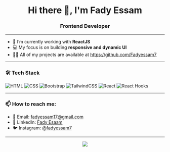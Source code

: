 <h1 align="center">Hi there 👋, I'm Fady Essam</h1>
<h3 align="center">Frontend Developer</h3>

---

- 🌱 I’m currently working with **ReactJS**
- 💻 My focus is on building **responsive and dynamic UI**
- 👨‍💻 All of my projects are available at https://github.com/Fadyessam7  

---

### 🛠️ Tech Stack

![HTML](https://img.shields.io/badge/-HTML5-E34F26?style=flat&logo=html5&logoColor=white)
![CSS](https://img.shields.io/badge/-CSS3-1572B6?style=flat&logo=css3&logoColor=white)
![Bootstrap](https://img.shields.io/badge/-Bootstrap-563D7C?style=flat&logo=bootstrap&logoColor=white)
![TailwindCSS](https://img.shields.io/badge/-TailwindCSS-38B2AC?style=flat&logo=tailwind-css&logoColor=white)
![React](https://img.shields.io/badge/-ReactJS-61DAFB?style=flat&logo=react&logoColor=black)
![React Hooks](https://img.shields.io/badge/-React%20Hooks-61DAFB?style=flat&logo=react&logoColor=black)

---

### 📫 How to reach me:
- 📧 Email: fadyessam17@gmail.com
- 💼 LinkedIn: [Fady Esaam](https://www.linkedin.com/in/fady-e-158a26247/)
- 🐦 Instagram: [@fadyessam7](https://www.instagram.com/fadyessam7/)

---

<p align="center">
  <img src="https://github-readme-stats.vercel.app/api?username=Fadyessam7&show_icons=true&theme=react" />
</p>
